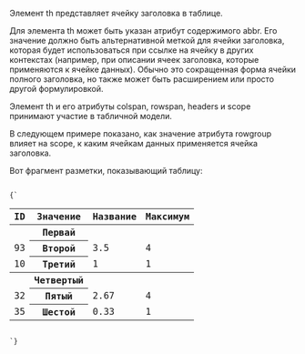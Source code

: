 <p>
     Элемент <LE>th</LE> представляет ячейку заголовка в таблице.
</p>

<p>
	Для элемента <LE>th</LE> может быть указан атрибут содержимого <LA>abbr</LA>. Его значение должно быть альтернативной меткой для ячейки заголовка, которая будет использоваться при ссылке на ячейку в других контекстах (например, при описании ячеек заголовка, которые применяются к ячейке данных). Обычно это сокращенная форма ячейки полного заголовка, но также может быть расширением или просто другой формулировкой.
</p>

<p>
	Элемент <LE>th</LE> и его атрибуты <LA>colspan</LA>, <LA>rowspan</LA>, <LA>headers</LA> и <LA>scope</LA> принимают участие в табличной модели.
</p>

<ExampleBox>
	
В следующем примере показано, как значение атрибута <LA>rowgroup</LA> влияет на <LE>scope</LE>, к каким ячейкам данных применяется ячейка заголовка.

Вот фрагмент разметки, показывающий таблицу:

<Code>
{`
<table>
		 <thead>
		  		<tr> <th> ID <th> Значение <th> Название <th> Максимум
		 <tbody>
				 <tr> <td> <th scope=rowgroup> Первай <td> <td>
				 <tr> <td> 93 <th scope=row> Второй <td> 3.5 <td> 4
				 <tr> <td> 10 <th scope=row> Третий <td> 1 <td> 1
		 <tbody>
				 <tr> <td> <th scope=rowgroup> Четвертый <td> <td>
				 <tr> <td> 32 <th scope=row> Пятый <td> 2.67 <td> 4
				 <tr> <td> 35 <th scope=row> Шестой <td> 0.33 <td> 1
</table>
`}
</Code>

</ExampleBox>











